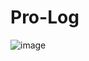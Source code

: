 # Pro-Log

![image](https://user-images.githubusercontent.com/31993478/75274877-ccbe0800-582d-11ea-93ab-21d7a58aaf97.png)
